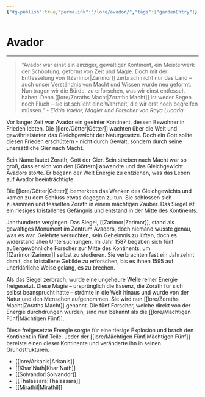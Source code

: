 ```yaml
---
{"dg-publish":true,"permalink":"/lore/avador/","tags":["gardenEntry"]}
---
```


# Avador
---
>"Avador war einst ein einziger, gewaltiger Kontinent, ein Meisterwerk der Schöpfung, geformt von Zeit und Magie. Doch mit der Entfesselung von [[Zarimor\|Zarimor]] zerbrach nicht nur das Land – auch unser Verständnis von Macht und Wissen wurde neu geformt. Nun tragen wir die Bürde, zu erforschen, was wir einst entfesselt haben. Denn [[lore/Zoraths Macht\|Zoraths Macht]] ist weder Segen noch Fluch – sie ist schlicht eine Wahrheit, die wir erst noch begreifen müssen." - *Eldrin Vaelor, Magier und Forscher von Raya Lucaria*

Vor langer Zeit war Avador ein geeinter Kontinent, dessen Bewohner in Frieden lebten. Die [[lore/Götter\|Götter]] wachten über die Welt und gewährleisteten das Gleichgewicht der Naturgesetze. Doch ein Gott sollte diesen Frieden erschüttern - nicht durch Gewalt, sondern durch seine unersättliche Gier nach Macht.

Sein Name lautet Zorath, Gott der Gier. Sein streben nach Macht war so groß, dass er sich von den [Göttern] abwandte und das Gleichgewicht Avadors störte. Er begann der Welt Energie zu entziehen, was das Leben auf Avador beeinträchtigte.

Die [[lore/Götter\|Götter]] bemerkten das Wanken des Gleichgewichts und kamen zu dem Schluss etwas dagegen zu tun. Sie schlossen sich zusammen und fesselten Zorath in einem mächtigen Zauber. Das Siegel ist ein riesiges kristallenes Gefängnis und entstand in der Mitte des Kontinents.

Jahrhunderte vergingen. Das Siegel, [[Zarimor\|Zarimor]], stand als gewaltiges Monument im Zentrum Avadors, doch niemand wusste genau, was es war. Gelehrte versuchten, sein Geheimnis zu lüften, doch es widerstand allen Untersuchungen. Im Jahr 1587 begaben sich fünf außergewöhnliche Forscher zur Mitte des Kontinents, um [[Zarimor\|Zarimor]] selbst zu studieren. Sie verbrachten fast ein Jahrzehnt damit, das kristallene Gebilde zu erforschen, bis es ihnen 1595 auf unerklärliche Weise gelang, es zu brechen.

Als das Siegel zerbrach, wurde eine ungeheure Welle reiner Energie freigesetzt. Diese Magie – ursprünglich die Essenz, die Zorath für sich selbst beansprucht hatte – strömte in die Welt hinaus und wurde von der Natur und den Menschen aufgenommen. Sie wird nun [[lore/Zoraths Macht\|Zoraths Macht]] genannt. Die fünf Forscher, welche direkt von der Energie durchdrungen wurden, sind nun bekannt als die [[lore/Mächtigen Fünf\|Mächtigen Fünf]].

Diese freigesetzte Energie sorgte für eine riesige Explosion und brach den Kontinent in fünf Teile. Jeder der [[lore/Mächtigen Fünf\|Mächtigen Fünf]] bereiste einen dieser Kontinente und veränderte ihn in seinen Grundstrukturen.

- [[lore/Arkanis\|Arkanis]]
- [[Khar'Nath\|Khar'Nath]]
- [[Solvandor\|Solvandor]]
- [[Thalassara\|Thalassara]]
- [[Mirathil\|Mirathil]]
